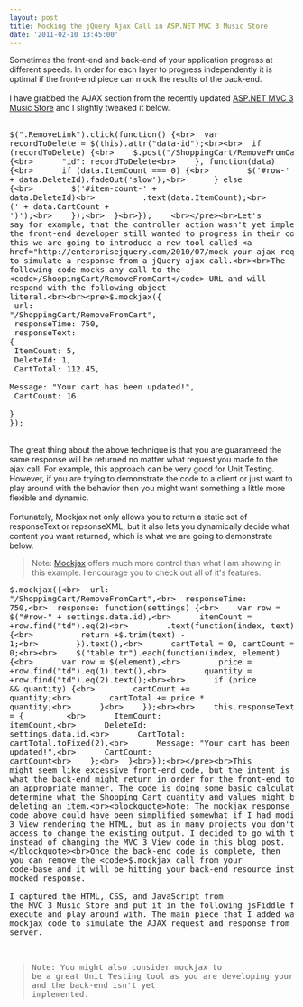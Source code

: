 ```yaml
---
layout: post
title: Mocking the jQuery Ajax Call in ASP.NET MVC 3 Music Store
date: '2011-02-10 13:45:00'
---
```


Sometimes the front-end and back-end of your application progress at different speeds. In order for each layer to progress independently it is optimal if the front-end piece can mock the results of the back-end.<br><br>I have grabbed the AJAX section from the recently updated <a href="http://www.asp.net/mvc/tutorials/mvc-music-store-part-8">ASP.NET MVC 3 Music Store</a> and I slightly tweaked it below.<br><br><pre>$(".RemoveLink").click(function() {<br>  var recordToDelete = $(this).attr("data-id");<br><br>  if (recordToDelete) {<br>    $.post("/ShoppingCart/RemoveFromCart", {<br>      "id": recordToDelete<br>    }, function(data) {<br>      if (data.ItemCount === 0) {<br>        $('#row-' + data.DeleteId).fadeOut('slow');<br>      } else {<br>        $('#item-count-' + data.DeleteId)<br>          .text(data.ItemCount);<br>      }<br><br>      $('#cart-total').text(data.CartTotal);<br>      $('#update-message').text(data.Message);<br>      $('#cart-status')<br>        .text('Cart (' + data.CartCount + ')');<br>    });<br>  }<br>});    <br></pre><br>Let's say for example, that the controller action wasn't yet implemented, but the front-end developer still wanted to progress in their code. To do this we are going to introduce a new tool called <a href="http://enterprisejquery.com/2010/07/mock-your-ajax-requests-with-mockjax-for-rapid-development/">Mockjax</a> to simulate a response from a jQuery ajax call.<br><br>The following code mocks any call to the <code>/ShoopingCart/RemoveFromCart</code> URL and will respond with the following object literal.<br><br><pre>$.mockjax({<br>  url: "/ShoppingCart/RemoveFromCart",<br>  responseTime: 750,<br>  responseText: {         <br>    ItemCount: 5,<br>    DeleteId: 1,<br>    CartTotal: 112.45,<br>    Message: "Your cart has been updated!",<br>    CartCount: 16<br>  }<br>});<br></pre><br>The great thing about the above technique is that you are guaranteed the same response will be returned no matter what request you made to the ajax call. For example, this approach can be very good for Unit Testing. However, if you are trying to demonstrate the code to a client or just want to play around with the behavior then you might want something a little more flexible and dynamic.<br><br>Fortunately, Mockjax not only allows you to return a static set of responseText or repsonseXML, but it also lets you dynamically decide what content you want returned, which is what we are going to demonstrate below.<br><blockquote>Note: <a href="http://enterprisejquery.com/2010/07/mock-your-ajax-requests-with-mockjax-for-rapid-development/">Mockjax</a> offers much more control than what I am showing in this example. I encourage you to check out all of it's features.</blockquote><pre>$.mockjax({<br>  url: "/ShoppingCart/RemoveFromCart",<br>  responseTime: 750,<br>  response: function(settings) {<br>    var row = $("#row-" + settings.data.id),<br>      itemCount = +row.find("td").eq(2)<br>        .text(function(index, text) {<br>          return +$.trim(text) - 1;<br>        }).text(),<br>      cartTotal = 0, cartCount = 0;<br><br>    $("table tr").each(function(index, element) {<br>      var row = $(element),<br>        price = +row.find("td").eq(1).text(),<br>        quantity = +row.find("td").eq(2).text();<br><br>      if (price && quantity) {<br>        cartCount += quantity;<br>        cartTotal += price * quantity;<br>      }<br>    });<br><br>    this.responseText = {         <br>      ItemCount: itemCount,<br>      DeleteId: settings.data.id,<br>      CartTotal: cartTotal.toFixed(2),<br>      Message: "Your cart has been updated!",<br>      CartCount: cartCount<br>    };<br>  }<br>});<br></pre><br>This might seem like excessive front-end code, but the intent is to simulate what the back-end might return in order for the front-end to respond in an appropriate manner. The code is doing some basic calculations to determine what the Shopping Cart quantity and values might be after deleting an item.<br><blockquote>Note: The mockjax response code above could have been simplified somewhat if I had modified the MVC 3 View rendering the HTML, but as in many projects you don't always have access to change the existing output. I decided to go with that approach instead of changing the MVC 3 View code in this blog post. </blockquote><br>Once the back-end code is complete, then you can remove the <code>$.mockjax</code> call from your code-base and it will be hitting your back-end resource instead of the mocked response.<br><br>I captured the HTML, CSS, and JavaScript from the MVC 3 Music Store and put it in the following jsFiddle for you to execute and play around with. The main piece that I added was the mockjax code to simulate the AJAX request and response from the server.<br><br><br><blockquote>Note: You might also consider mockjax to be a great Unit Testing tool as you are developing your front-end code and the back-end isn't yet implemented.</blockquote><br><link href="http://alexgorbatchev.com/pub/sh/current/styles/shCore.css" rel="stylesheet" type="text/css"><link href="http://alexgorbatchev.com/pub/sh/current/styles/shThemeRDark.css" rel="stylesheet" type="text/css"><br>